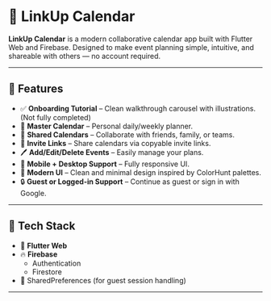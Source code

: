 # 📆 LinkUp Calendar

**LinkUp Calendar** is a modern collaborative calendar app built with Flutter Web and Firebase. Designed to make event planning simple, intuitive, and shareable with others — no account required.


---

## 🚀 Features

- ✅ **Onboarding Tutorial** – Clean walkthrough carousel with illustrations. (Not fully completed)
- 📅 **Master Calendar** – Personal daily/weekly planner.
- 🤝 **Shared Calendars** – Collaborate with friends, family, or teams.
- 🔗 **Invite Links** – Share calendars via copyable invite links.
- 🖊️ **Add/Edit/Delete Events** – Easily manage your plans.
- 📱 **Mobile + Desktop Support** – Fully responsive UI.
- 🎨 **Modern UI** – Clean and minimal design inspired by ColorHunt palettes.
- 🔒 **Guest or Logged-in Support** – Continue as guest or sign in with Google.

---

## 🔧 Tech Stack

- 💙 **Flutter Web**
- 🔥 **Firebase**
  - Authentication
  - Firestore
- 🧠 SharedPreferences (for guest session handling)

---
